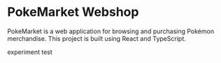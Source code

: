 # PokeMarket Webshop

PokeMarket is a web application for browsing and purchasing Pokémon merchandise. This project is built using React and TypeScript.

experiment test
